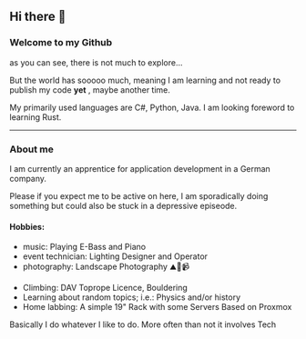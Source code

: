 ## Hi there 👋

### Welcome to my Github

as you can see, there is not much to explore...

But the world has sooooo much, meaning I am learning and not ready to publish my code **yet** , maybe another time.

My primarily used languages are C#, Python, Java. 
I am looking foreword to learning Rust.

---

### About me

I am currently an apprentice for application development in a German company.

Please if you expect me to be active on here, I am sporadically doing something but could also be stuck in
a depressive episeode.
<!-- 
ASD 
ADHD / ADD 
Anxiety
🌈🏳️‍🌈🏳️‍⚧️🌅
Non Binary / Agender/ Gernderfluid (Fluidflux) :)
Trans 🏳️‍⚧️

🧡💛🤍🩵💙

Asexual 🖤🩶🤍💜
Aromantic💚🤍🩶🖤

Basically I now have to Be Cliche and say I use Arch btw. with Hyperland and Programm in Rust lol

-->

#### Hobbies:
- music: Playing E-Bass and Piano
- event technician: Lighting Designer and Operator
- photography: Landscape Photography ⛰️📸📹
<!-- Go check out my insta :)-->
- Climbing: DAV Toprope Licence, Bouldering
- Learning about random topics; i.e.: Physics and/or history
- Home labbing: A simple 19" Rack with some Servers Based on Proxmox
<!-- Some pictures-->
Basically I do whatever I like to do. More often than not it involves Tech 



<!--
**drachenfliger13/drachenfliger13** is a ✨ _special_ ✨ repository because its `README.md` (this file) appears on your GitHub profile.

Here are some ideas to get you started:

- 🔭 I’m currently working on ...
- 🌱 I’m currently learning ...
- 👯 I’m looking to collaborate on ...
- 🤔 I’m looking for help with ...
- 💬 Ask me about ...
- 📫 How to reach me: ...
- 😄 Pronouns: ...
- ⚡ Fun fact: ...
-->
